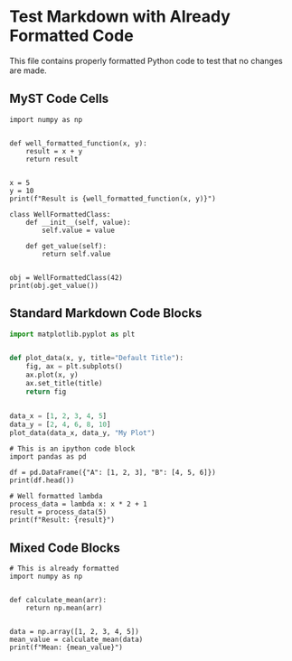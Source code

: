 # Test Markdown with Already Formatted Code

This file contains properly formatted Python code to test that no changes are made.

## MyST Code Cells

```{code-cell} python
import numpy as np


def well_formatted_function(x, y):
    result = x + y
    return result


x = 5
y = 10
print(f"Result is {well_formatted_function(x, y)}")
```

```{code-cell} python3
class WellFormattedClass:
    def __init__(self, value):
        self.value = value

    def get_value(self):
        return self.value


obj = WellFormattedClass(42)
print(obj.get_value())
```

## Standard Markdown Code Blocks

```python
import matplotlib.pyplot as plt


def plot_data(x, y, title="Default Title"):
    fig, ax = plt.subplots()
    ax.plot(x, y)
    ax.set_title(title)
    return fig


data_x = [1, 2, 3, 4, 5]
data_y = [2, 4, 6, 8, 10]
plot_data(data_x, data_y, "My Plot")
```

```ipython
# This is an ipython code block
import pandas as pd

df = pd.DataFrame({"A": [1, 2, 3], "B": [4, 5, 6]})
print(df.head())

# Well formatted lambda
process_data = lambda x: x * 2 + 1
result = process_data(5)
print(f"Result: {result}")
```

## Mixed Code Blocks

```{code-cell} ipython3
# This is already formatted
import numpy as np


def calculate_mean(arr):
    return np.mean(arr)


data = np.array([1, 2, 3, 4, 5])
mean_value = calculate_mean(data)
print(f"Mean: {mean_value}")
```